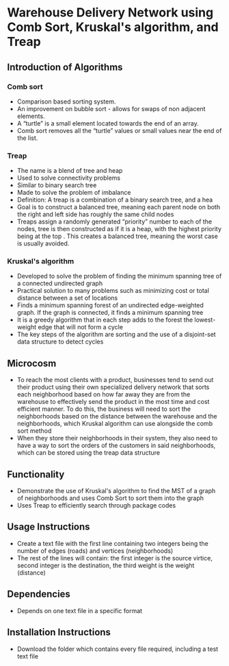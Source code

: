 # Warehouse Delivery Network using Comb Sort, Kruskal's algorithm, and Treap 

## Introduction of Algorithms
### Comb sort
- Comparison based sorting system.
- An improvement on bubble sort - allows for swaps of non adjacent elements.
- A “turtle” is a small element located towards the end of an array.
- Comb sort removes all the “turtle” values or small values near the end of the list.

### Treap 
- The name is a blend of tree and heap
- Used to solve connectivity problems
- Similar to binary search tree
- Made to solve the problem of imbalance
- Definition: A treap is a combination of a binary search tree, and a hea
- Goal is to construct a balanced tree, meaning each parent node on both the right and left side has roughly the same child nodes
- Treaps assign a randomly generated “priority” number to each of the nodes, tree is then constructed as if it is a heap, with the highest priority being at the top . This creates a balanced tree, meaning the worst case is usually avoided.

### Kruskal's algorithm
- Developed to solve the problem of finding the minimum spanning tree of a connected undirected graph
- Practical solution to many problems such as minimizing cost or total distance between a set of locations
- Finds a minimum spanning forest of an undirected edge-weighted graph. If the graph is connected, it finds a minimum spanning tree
- It is a greedy algorithm that in each step adds to the forest the lowest-weight edge that will not form a cycle
- The key steps of the algorithm are sorting and the use of a disjoint-set data structure to detect cycles

## Microcosm
- To reach the most clients with a product, businesses tend to send out their product using their own specialized delivery network that sorts each neighborhood based on how far away they are from the warehouse to effectively send the 
product in the most time and cost efficient manner. 
To do this, the business will need to sort the neighborhoods based on the distance between the warehouse and the neighborhoods, which Kruskal algorithm can use alongside the comb sort method
- When they store their neighborhoods in their system, they also need to have a way to sort the orders of the customers in said neighborhoods, which can be stored using the treap data structure

## Functionality
- Demonstrate the use of Kruskal's algorithm to find the MST of a graph of neighborhoods and uses Comb Sort to sort them into the graph
- Uses Treap to efficiently search through package codes

## Usage Instructions
- Create a text file with the first line containing two integers being the number of edges (roads) and vertices (neighborhoods)
- The rest of the lines will contain: the first integer is the source virtice, second integer is the destination, the third weight is the weight (distance)

## Dependencies
- Depends on one text file in a specific format

## Installation Instructions
- Download the folder which contains every file required, including a test text file
